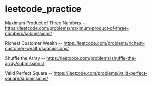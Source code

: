 # leetcode_practice
Maximum Product of Three Numbers -- https://leetcode.com/problems/maximum-product-of-three-numbers/submissions/

Richest Customer Wealth -- https://leetcode.com/problems/richest-customer-wealth/submissions/

Shuffle the Array -- https://leetcode.com/problems/shuffle-the-array/submissions/

Valid Perfect Square -- https://leetcode.com/problems/valid-perfect-square/submissions/
